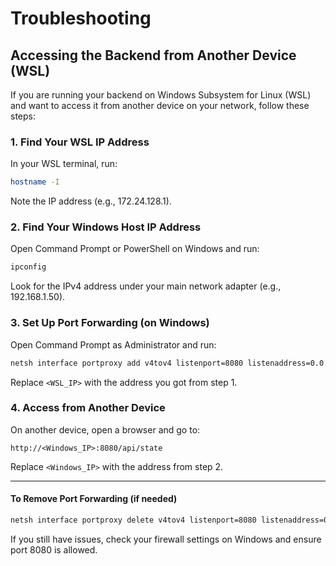 # Troubleshooting

## Accessing the Backend from Another Device (WSL)

If you are running your backend on Windows Subsystem for Linux (WSL) and want to access it from another device on your network, follow these steps:

### 1. Find Your WSL IP Address
In your WSL terminal, run:
```bash
hostname -I
```
Note the IP address (e.g., 172.24.128.1).

### 2. Find Your Windows Host IP Address
Open Command Prompt or PowerShell on Windows and run:
```cmd
ipconfig
```
Look for the IPv4 address under your main network adapter (e.g., 192.168.1.50).

### 3. Set Up Port Forwarding (on Windows)
Open Command Prompt as Administrator and run:
```cmd
netsh interface portproxy add v4tov4 listenport=8080 listenaddress=0.0.0.0 connectport=8080 connectaddress=<WSL_IP>
```
Replace `<WSL_IP>` with the address you got from step 1.

### 4. Access from Another Device
On another device, open a browser and go to:
```
http://<Windows_IP>:8080/api/state
```
Replace `<Windows_IP>` with the address from step 2.

---

#### To Remove Port Forwarding (if needed)
```cmd
netsh interface portproxy delete v4tov4 listenport=8080 listenaddress=0.0.0.0
```

If you still have issues, check your firewall settings on Windows and ensure port 8080 is allowed.
